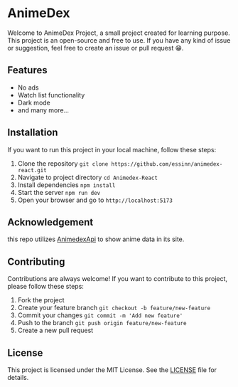 # AnimeDex 
Welcome to AnimeDex Project, a small project created for learning purpose. This project is an open-source and free to use. If you have any kind of issue or suggestion, feel free to create an issue or pull request 😁.

## Features
- No ads
- Watch list functionality
- Dark mode
- and many more...

## Installation

If you want to run this project in your local machine, follow these steps:

1. Clone the repository `git clone https://github.com/essinn/animedex-react.git`
2. Navigate to project directory `cd Animedex-React`
3. Install dependencies `npm install`
4. Start the server `npm run dev`
5. Open your browser and go to `http://localhost:5173`

## Acknowledgement
this repo utilizes [AnimedexApi](https://github.com/TechShreyash/AnimeDexApi)  to show anime data in its site.

## Contributing
Contributions are always welcome! If you want to contribute to this project, please follow these steps:

1. Fork the project
2. Create your feature branch `git checkout -b feature/new-feature`
3. Commit your changes `git commit -m 'Add new feature'`
4. Push to the branch `git push origin feature/new-feature`
5. Create a new pull request

## License
This project is licensed under the MIT License. See the [LICENSE](./LICENCE) file for details.

